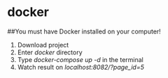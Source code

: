 # docker

##You must have Docker installed on your computer!

1. Download project
2. Enter *docker* directory
3. Type *docker-compose up -d* in the terminal
4. Watch result on *localhost:8082/?page_id=5*
